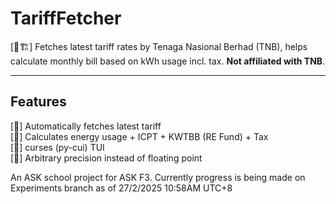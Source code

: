 # TariffFetcher

[🚧🏗️] Fetches latest tariff rates by Tenaga Nasional Berhad (TNB), helps calculate monthly bill based on kWh usage incl. tax. **Not affiliated with TNB**.

---

## Features

[🚧] Automatically fetches latest tariff\
[🚧] Calculates energy usage + ICPT + KWTBB (RE Fund) + Tax\
[🚧] curses (py-cui) TUI\
[🚧] Arbitrary precision instead of floating point

An ASK school project for ASK F3. Currently progress is being made on Experiments branch as of 27/2/2025 10:58AM UTC+8
